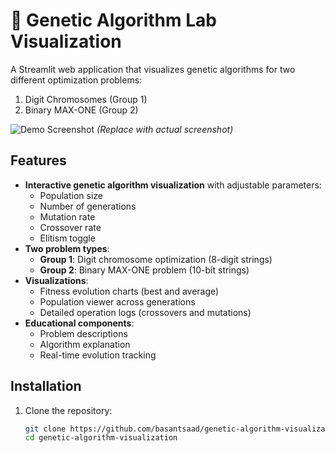 # 🧬 Genetic Algorithm Lab Visualization

A Streamlit web application that visualizes genetic algorithms for two different optimization problems:
1. Digit Chromosomes (Group 1)
2. Binary MAX-ONE (Group 2)

![Demo Screenshot](demo-screenshot.png) *(Replace with actual screenshot)*

## Features

- **Interactive genetic algorithm visualization** with adjustable parameters:
  - Population size
  - Number of generations
  - Mutation rate
  - Crossover rate
  - Elitism toggle
- **Two problem types**:
  - **Group 1**: Digit chromosome optimization (8-digit strings)
  - **Group 2**: Binary MAX-ONE problem (10-bit strings)
- **Visualizations**:
  - Fitness evolution charts (best and average)
  - Population viewer across generations
  - Detailed operation logs (crossovers and mutations)
- **Educational components**:
  - Problem descriptions
  - Algorithm explanation
  - Real-time evolution tracking

## Installation

1. Clone the repository:
   ```bash
   git clone https://github.com/basantsaad/genetic-algorithm-visualization.git
   cd genetic-algorithm-visualization
